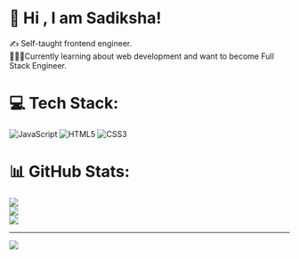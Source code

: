 

# 💫 Hi , I am Sadiksha!
✍️ Self-taught frontend engineer. <br>👩🏻‍💻Currently learning about web development and want to become Full Stack Engineer. 


# 💻 Tech Stack:
![JavaScript](https://img.shields.io/badge/javascript-%23323330.svg?style=for-the-badge&logo=javascript&logoColor=%23F7DF1E) ![HTML5](https://img.shields.io/badge/html5-%23E34F26.svg?style=for-the-badge&logo=html5&logoColor=white) ![CSS3](https://img.shields.io/badge/css3-%231572B6.svg?style=for-the-badge&logo=css3&logoColor=white)
# 📊 GitHub Stats:
![](https://github-readme-stats.vercel.app/api?username=sadikshak&theme=dark&hide_border=false&include_all_commits=false&count_private=false)<br/>
![](https://github-readme-streak-stats.herokuapp.com/?user=sadikshak&theme=dark&hide_border=false)<br/>
![](https://github-readme-stats.vercel.app/api/top-langs/?username=sadikshak&theme=dark&hide_border=false&include_all_commits=false&count_private=false&layout=compact)

---
[![](https://visitcount.itsvg.in/api?id=sadikshak&icon=0&color=0)](https://visitcount.itsvg.in)

<!-- Proudly created with GPRM ( https://gprm.itsvg.in ) -->
